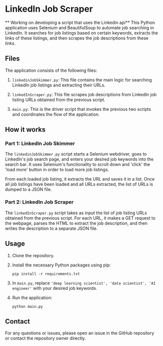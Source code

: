 
# LinkedIn Job Scraper
** Working on developing a script that uses the Linkedin api**
This Python application uses Selenium and BeautifulSoup to automate job searching in LinkedIn. It searches for job listings based on certain keywords, extracts the links of these listings, and then scrapes the job descriptions from these links.

## Files
The application consists of the following files:

1. `linkedinJobSkimmer.py`: This file contains the main logic for searching LinkedIn job listings and extracting their URLs.

2. `linkedInScraper.py`: This file scrapes job descriptions from LinkedIn job listing URLs obtained from the previous script.

3. `main.py`: This is the driver script that invokes the previous two scripts and coordinates the flow of the application.

## How it works

### Part 1: LinkedIn Job Skimmer

The `linkedinJobSkimmer.py` script starts a Selenium webdriver, goes to LinkedIn's job search page, and enters your desired job keywords into the search bar. It uses Selenium's functionality to scroll down and 'click' the 'load more' button in order to load more job listings. 

From each loaded job listing, it extracts the URL and saves it in a list. Once all job listings have been loaded and all URLs extracted, the list of URLs is dumped to a JSON file.

### Part 2: LinkedIn Job Scraper

The `linkedInScraper.py` script takes as input the list of job listing URLs obtained from the previous script. For each URL, it makes a GET request to the webpage, parses the HTML to extract the job description, and then writes the description to a separate JSON file.

## Usage

1. Clone the repository.

2. Install the necessary Python packages using pip:

    ```
    pip install -r requirements.txt
    ```

3. In `main.py`, replace `'deep learning scientist', 'data scientist', 'AI engineer'` with your desired job keywords.

4. Run the application:

    ```
    python main.py
    ```

## Contact
For any questions or issues, please open an issue in the GitHub repository or contact the repository owner directly.
